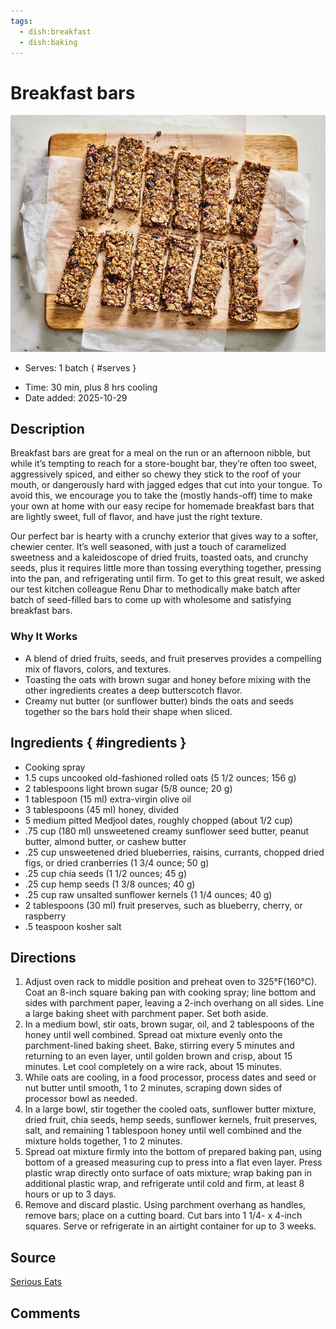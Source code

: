 ```yaml
---
tags:
  - dish:breakfast
  - dish:baking
---
```

<!-- Tags can have colon, but no space around it -->

# Breakfast bars

![Recipe picture](../images/20240723_SEA_Breakfast-Bars_Glaze_Step-07_01-e10bb0b71a1b49f293b3cf9d98765a71.jpg)

<!-- Serves has to be a single number, no dashes, but text is allowed after the
number (e.g., 24 cookies) -->
- Serves: 1 batch
{ #serves }
<!-- Time is not parsed, so anything can be input here, and additional
values can be added (e.g., "active time", "cooking time", etc) -->
- Time: 30 min, plus 8 hrs cooling
- Date added: 2025-10-29

## Description
Breakfast bars are great for a meal on the run or an afternoon nibble, but while it’s tempting to reach for a store-bought bar, they’re often too sweet, aggressively spiced, and either so chewy they stick to the roof of your mouth, or dangerously hard with jagged edges that cut into your tongue. To avoid this, we encourage you to take the (mostly hands-off) time to make your own at home with our easy recipe for homemade breakfast bars that are lightly sweet, full of flavor, and have just the right texture.

Our perfect bar is hearty with a crunchy exterior that gives way to a softer, chewier center. It’s well seasoned, with just a touch of caramelized sweetness and a kaleidoscope of dried fruits, toasted oats, and crunchy seeds, plus it requires little more than tossing everything together, pressing into the pan, and refrigerating until firm. To get to this great result, we asked our test kitchen colleague Renu Dhar to methodically make batch after batch of seed-filled bars to come up with wholesome and satisfying breakfast bars. 

### Why It Works

- A blend of dried fruits, seeds, and fruit preserves provides a compelling mix of flavors, colors, and textures.
- Toasting the oats with brown sugar and honey before mixing with the other ingredients creates a deep butterscotch flavor.
- Creamy nut butter (or sunflower butter) binds the oats and seeds together so the bars hold their shape when sliced.

## Ingredients { #ingredients }

<!-- Decimals are allowed, fractions are not. For ranges, use only a single dash
and no spaces between the numbers. -->

- Cooking spray
- 1.5 cups uncooked old-fashioned rolled oats (5 1/2 ounces; 156 g)
- 2 tablespoons light brown sugar (5/8 ounce; 20 g)
- 1 tablespoon (15 ml) extra-virgin olive oil 
- 3 tablespoons (45 ml) honey, divided
- 5 medium pitted Medjool dates, roughly chopped (about 1/2 cup)
- .75 cup (180 ml) unsweetened creamy sunflower seed butter, peanut butter, almond butter, or cashew butter
- .25 cup unsweetened dried blueberries, raisins, currants, chopped dried figs, or dried cranberries (1 3/4 ounce; 50 g) 
- .25 cup chia seeds (1 1/2 ounces; 45 g)
- .25 cup hemp seeds (1 3/8 ounces; 40 g)
- .25 cup raw unsalted sunflower kernels (1 1/4 ounces; 40 g)
- 2 tablespoons (30 ml) fruit preserves, such as blueberry, cherry, or raspberry
- .5 teaspoon kosher salt

## Directions

<!-- If you have a direction that refers to a number of some ingredient, wrap
the number in asterisks and add `{.ingredient-num}` afterwards. For example,
write `Add 2 Tbsp oil to pan` as `Add *2*{.ingredient-num} to pan`. This allows
us to properly change the number when changing the serves value. -->

1. Adjust oven rack to middle position and preheat oven to 325°F(160℃). Coat an 8-inch square baking pan with cooking spray; line bottom and sides with parchment paper, leaving a 2-inch overhang on all sides. Line a large baking sheet with parchment paper. Set both aside.
2. In a medium bowl, stir oats, brown sugar, oil, and 2 tablespoons of the honey until well combined. Spread oat mixture evenly onto the parchment-lined baking sheet. Bake, stirring every 5 minutes and returning to an even layer, until golden brown and crisp, about 15 minutes. Let cool completely on a wire rack, about 15 minutes.
3. While oats are cooling, in a food processor, process dates and seed or nut butter until smooth, 1 to 2 minutes, scraping down sides of processor bowl as needed. 
4. In a large bowl, stir together the cooled oats, sunflower butter mixture, dried fruit, chia seeds, hemp seeds, sunflower kernels, fruit preserves, salt, and remaining 1 tablespoon honey until well combined and the mixture holds together, 1 to 2 minutes.
5. Spread oat mixture firmly into the bottom of prepared baking pan, using bottom of a greased measuring cup to press into a flat even layer. Press plastic wrap directly onto surface of oats mixture; wrap baking pan in additional plastic wrap, and refrigerate until cold and firm, at least 8 hours or up to 3 days. 
6. Remove and discard plastic. Using parchment overhang as handles, remove bars; place on a cutting board. Cut bars into 1 1/4- x 4-inch squares. Serve or refrigerate in an airtight container for up to 3 weeks.  

## Source

[Serious Eats](https://www.seriouseats.com/breakfast-bars-recipe-8695308)

## Comments

